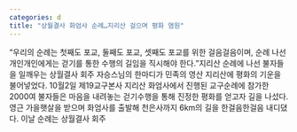 ```yaml
---
categories: d
title: "상월결사 화엄사 순례…지리산 걸으며 평화 염원"
---
```

“우리의 순례는 첫째도 포교, 둘째도 포교, 셋째도 포교를 위한 걸음걸음이며, 순례 나선 개인개인에게는 걷기를 통한 수행의 길임을 직시해야 한다.”지리산 순례에 나선 불자들을 일깨우는 상월결사 회주 자승스님의 한마디가 민족의 영산 지리산에 평화의 기운을 불어넣었다. 10월2일 제19교구본사 지리산 화엄사에서 진행된 교구순례에 참가한 2000여 불자들은 마음을 내려놓는 걷기수행을 통해 진정한 평화를 얻고자 길을 나섰다. 영근 가을햇살을 받으며 화엄사를 출발해 천은사까지 6km의 길을 한걸음한걸음 내디뎠다. 이날 순례는 상월결사 회주
